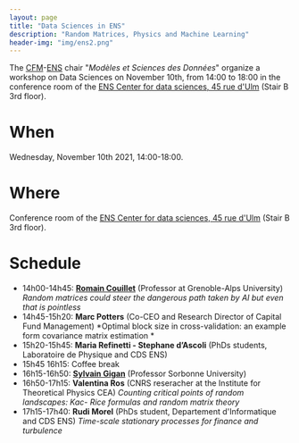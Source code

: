```yaml
---
layout: page
title: "Data Sciences in ENS"
description: "Random Matrices, Physics and Machine Learning"
header-img: "img/ens2.png"
---
```


The [CFM](https://www.cfm.fr/)-[ENS](http://www.ens.fr) chair "_Modèles et Sciences des Données_" organize a workshop on Data Sciences on November 10th, from 14:00 to 18:00 in the conference room of the [ENS Center for data sciences, 45 rue d'Ulm](http://csd.ens.psl.eu) (Stair B 3rd floor).


When
============================

Wednesday, November 10th 2021, 14:00-18:00.

Where
============================

Conference room of the [ENS Center for data sciences, 45 rue d'Ulm](http://csd.ens.psl.eu) (Stair B 3rd floor).

Schedule
============================


* 14h00-14h45: [**Romain Couillet**](http://polaris.imag.fr/romain.couillet/index.html) (Professor at Grenoble-Alps University) *Random matrices could steer the dangerous path taken by AI but even that is pointless*
* 14h45-15h20: **Marc Potters** (Co-CEO and Research Director of Capital Fund Management) *Optimal block size in cross-validation: an example form covariance matrix estimation *
* 15h20-15h45: **Maria Refinetti - Stephane d’Ascoli** (PhDs students, Laboratoire de Physique and CDS ENS)   
* 15h45 16h15: Coffee break
* 16h15-16h50: [**Sylvain Gigan**](http://www.lkb.upmc.fr/opticalimaging/sylvain-gigan/) (Professor Sorbonne University)
* 16h50-17h15: **Valentina Ros** (CNRS reseracher at the Institute for Theoretical Physics CEA) *Counting critical points of random landscapes: Kac- Rice formulas and random matrix theory*
* 17h15-17h40: **Rudi Morel** (PhDs student, Departement d'Informatique and CDS ENS) *Time-scale stationary processes for finance and turbulence*
